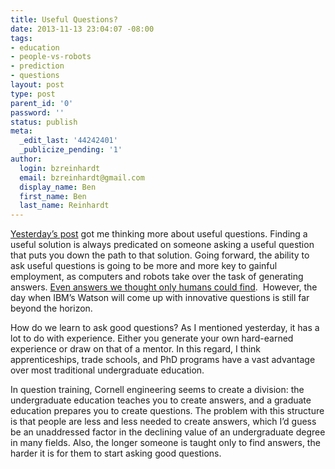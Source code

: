```yaml
---
title: Useful Questions?
date: 2013-11-13 23:04:07 -08:00
tags:
- education
- people-vs-robots
- prediction
- questions
layout: post
type: post
parent_id: '0'
password: ''
status: publish
meta:
  _edit_last: '44242401'
  _publicize_pending: '1'
author:
  login: bzreinhardt
  email: bzreinhardt@gmail.com
  display_name: Ben
  first_name: Ben
  last_name: Reinhardt
---
```


<p><a title="Helping Out" href="http://benjaminreinhardt.wordpress.com/2013/11/12/helping-out/" target="_blank">Yesterday’s post</a> got me thinking more about useful questions. Finding a useful solution is always predicated on someone asking a useful question that puts you down the path to that solution. Going forward, the ability to ask useful questions is going to be more and more key to gainful employment, as computers and robots take over the task of generating answers. <a href="http://www-03.ibm.com/innovation/us/watson/watson_in_healthcare.shtml" target="_blank">Even answers we thought only humans could find</a>.  However, the day when IBM’s Watson will come up with innovative questions is still far beyond the horizon.</p>
<p>How do we learn to ask good questions? As I mentioned yesterday, it has a lot to do with experience. Either you generate your own hard-earned experience or draw on that of a mentor. In this regard, I think apprenticeships, trade schools, and PhD programs have a vast advantage over most traditional undergraduate education.</p>
<p>In question training, Cornell engineering seems to create a division: the undergraduate education teaches you to create answers, and a graduate education prepares you to create questions. The problem with this structure is that people are less and less needed to create answers, which I’d guess be an unaddressed factor in the declining value of an undergraduate degree in many fields. Also, the longer someone is taught only to find answers, the harder it is for them to start asking good questions.</p>
